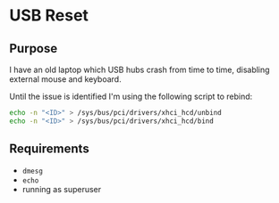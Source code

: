 # USB Reset

## Purpose

I have an old laptop which USB hubs crash from time to time, disabling external mouse and keyboard.

Until the issue is identified I'm using the following script to rebind:
```sh
echo -n "<ID>" > /sys/bus/pci/drivers/xhci_hcd/unbind
echo -n "<ID>" > /sys/bus/pci/drivers/xhci_hcd/bind
```

## Requirements

* `dmesg`
* `echo`
* running as superuser

